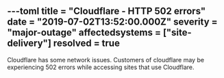 ---toml
title = "Cloudflare - HTTP 502 errors"
date = "2019-07-02T13:52:00.000Z"
severity = "major-outage"
affectedsystems = ["site-delivery"]
resolved = true
---
Cloudflare has some network issues. Customers of cloudflare may be experiencing 502 errors while accessing sites that use Cloudflare.

<!--- language code: en -->
